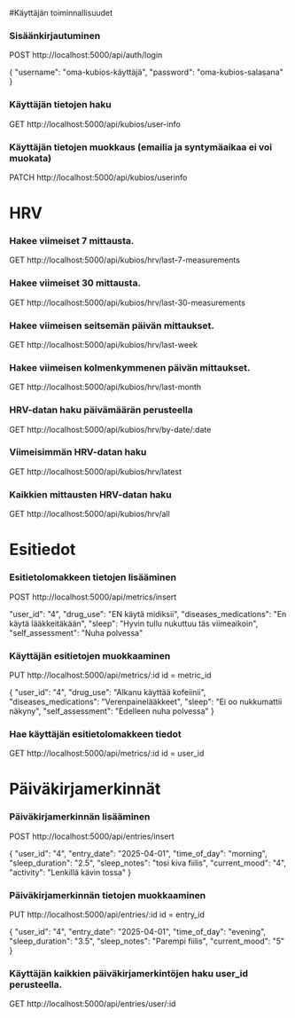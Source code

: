 #Käyttäjän toiminnallisuudet

### Sisäänkirjautuminen

POST http://localhost:5000/api/auth/login


{
  "username": "oma-kubios-käyttäjä",
  "password": "oma-kubios-salasana"
}


### Käyttäjän tietojen haku

GET http://localhost:5000/api/kubios/user-info


### Käyttäjän tietojen muokkaus (emailia ja syntymäaikaa ei voi muokata)

PATCH http://localhost:5000/api/kubios/userinfo

# HRV

### Hakee viimeiset 7 mittausta.

GET http://localhost:5000/api/kubios/hrv/last-7-measurements


### Hakee viimeiset 30 mittausta.

GET http://localhost:5000/api/kubios/hrv/last-30-measurements

### Hakee viimeisen seitsemän päivän mittaukset.

GET http://localhost:5000/api/kubios/hrv/last-week


### Hakee viimeisen kolmenkymmenen päivän mittaukset.

GET http://localhost:5000/api/kubios/hrv/last-month


### HRV-datan haku päivämäärän perusteella

GET http://localhost:5000/api/kubios/hrv/by-date/:date


### Viimeisimmän HRV-datan haku

GET http://localhost:5000/api/kubios/hrv/latest





### Kaikkien mittausten HRV-datan haku

GET http://localhost:5000/api/kubios/hrv/all



# Esitiedot

### Esitietolomakkeen tietojen lisääminen

POST http://localhost:5000/api/metrics/insert

  "user_id": "4",
  "drug_use": "EN käytä midiksii",
  "diseases_medications": "En käytä lääkkeitäkään",
  "sleep": "Hyvin tullu nukuttuu täs viimeaikoin",
  "self_assessment": "Nuha polvessa"


### Käyttäjän esitietojen muokkaaminen
PUT http://localhost:5000/api/metrics/:id id = metric_id

{
  "user_id": "4",
  "drug_use": "Alkanu käyttää kofeiinii",
  "diseases_medications": "Verenpainelääkkeet",
  "sleep": "Ei oo nukkumattii näkyny",
  "self_assessment": "Edelleen nuha polvessa"
}


### Hae käyttäjän esitietolomakkeen tiedot
GET  http://localhost:5000/api/metrics/:id id = user_id


# Päiväkirjamerkinnät

### Päiväkirjamerkinnän lisääminen

POST http://localhost:5000/api/entries/insert

{
 "user_id": "4",
 "entry_date": "2025-04-01",
 "time_of_day": "morning",
 "sleep_duration": "2.5",
 "sleep_notes": "tosi kiva fiilis",
 "current_mood": "4",
 "activity": "Lenkillä kävin tossa"
}


### Päiväkirjamerkinnän tietojen muokkaaminen

PUT http://localhost:5000/api/entries/:id  id = entry_id

{
 "user_id": "4",
 "entry_date": "2025-04-01",
 "time_of_day": "evening",
 "sleep_duration": "3.5",
 "sleep_notes": "Parempi fiilis",
 "current_mood": "5"
}


### Käyttäjän kaikkien päiväkirjamerkintöjen haku user_id perusteella.

GET  http://localhost:5000/api/entries/user/:id




